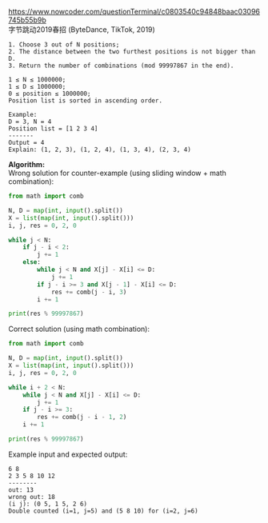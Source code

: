 https://www.nowcoder.com/questionTerminal/c0803540c94848baac03096745b55b9b <br />
字节跳动2019春招 (ByteDance, TikTok, 2019) <br />
````
1. Choose 3 out of N positions;
2. The distance between the two furthest positions is not bigger than D.
3. Return the number of combinations (mod 99997867 in the end).

1 ≤ N ≤ 1000000;
1 ≤ D ≤ 1000000;
0 ≤ position ≤ 1000000;
Position list is sorted in ascending order.

Example:
D = 3, N = 4
Position list = [1 2 3 4]
-------
Output = 4
Explain: (1, 2, 3), (1, 2, 4), (1, 3, 4), (2, 3, 4)

````

**Algorithm:** <br />
Wrong solution for counter-example (using sliding window + math combination): <br />
````python
from math import comb

N, D = map(int, input().split())
X = list(map(int, input().split()))
i, j, res = 0, 2, 0

while j < N:
    if j - i < 2:
        j += 1
    else:
        while j < N and X[j] - X[i] <= D:
            j += 1
        if j - i >= 3 and X[j - 1] - X[i] <= D:
            res += comb(j - i, 3)
        i += 1

print(res % 99997867)
````

Correct solution (using math combination): <br />
````python
from math import comb

N, D = map(int, input().split())
X = list(map(int, input().split()))
i, j, res = 0, 2, 0

while i + 2 < N:
    while j < N and X[j] - X[i] <= D:
        j += 1
    if j - i >= 3:
        res += comb(j - i - 1, 2)
    i += 1

print(res % 99997867)
````

Example input and expected output: <br />
````
6 8
2 3 5 8 10 12
--------
out: 13
wrong out: 18
(i j): (0 5, 1 5, 2 6)
Double counted (i=1, j=5) and (5 8 10) for (i=2, j=6)
````
